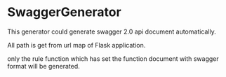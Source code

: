 # SwaggerGenerator
This generator could generate swagger 2.0 api document automatically.

All path is get from url map of Flask application.

only the rule function which has set the function document with swagger format will be generated.

